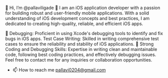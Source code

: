
 👋 Hi, I’m @pallaviligade
👀 I am an iOS application developer with a passion for building robust and user-friendly mobile applications. With a solid understanding of iOS development concepts and best practices, I am dedicated to creating high-quality, reliable, and efficient iOS apps.

🌱 Debugging: Proficient in using Xcode's debugging tools to identify and fix bugs in iOS apps.
Test Case Writing: Skilled in writing comprehensive test cases to ensure the reliability and stability of iOS applications.
💞️ Strong Coding and Debugging Skills: Expertise in writing clean and maintainable code, following best coding practices, and effectively debugging issues. Feel free to contact me for any inquiries or collaboration opportunities.

- 📫 How to reach me pallavi0204@gmail.com 

<!---
pallaviligade/pallaviligade is a ✨ special ✨ repository because its `README.md` (this file) appears on your GitHub profile.
You can click the Preview link to take a look at your changes.
--->
